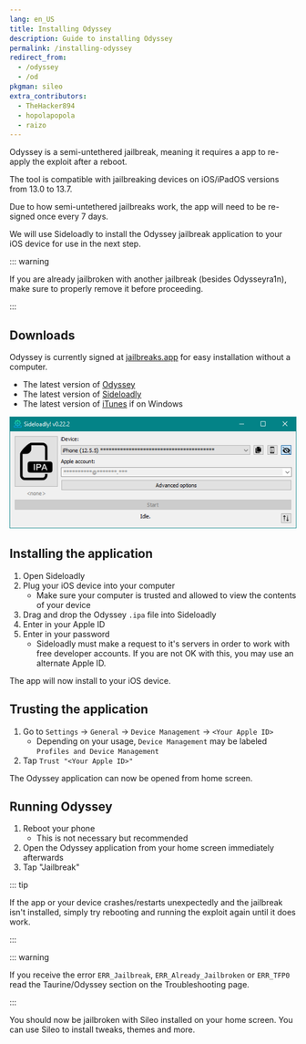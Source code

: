 ```yaml
---
lang: en_US
title: Installing Odyssey
description: Guide to installing Odyssey
permalink: /installing-odyssey
redirect_from:
  - /odyssey
  - /od
pkgman: sileo
extra_contributors:
  - TheHacker894
  - hopolapopola
  - raizo
---
```


Odyssey is a <router-link to="/types-of-jailbreak/#semi-untethered-jailbreaks">semi-untethered jailbreak</router-link>, meaning it requires a app to re-apply the exploit after a reboot.

The tool is compatible with jailbreaking devices on iOS/iPadOS versions from 13.0 to 13.7.

Due to how semi-untethered jailbreaks work, the app will need to be <router-link to="/resigning-apps">re-signed</router-link> once every 7 days.

We will use Sideloadly to install the Odyssey jailbreak application to your iOS device for use in the next step.

::: warning

If you are already jailbroken with another jailbreak (besides Odysseyra1n), make sure to properly <router-link to="/restoring-rootfs">remove it</router-link> before proceeding.

:::

## Downloads

<div class="custom-container tip" id="ifJailbreaksAppSigned"><p>
Odyssey is currently signed at <a href="https://jailbreaks.app/" target="_blank">jailbreaks.app</a> for easy installation without a computer.
</p></div>

- The latest version of [Odyssey](https://theodyssey.dev)
- The latest version of [Sideloadly](https://sideloadly.io/)
- The latest version of [iTunes](https://www.apple.com/itunes/download/win32) if on Windows

![A screenshot of the Sideloadly application (Windows)](/assets/images/sideloadly_win.png)

## Installing the application

1. Open Sideloadly
1. Plug your iOS device into your computer
    - Make sure your computer is trusted and allowed to view the contents of your device
1. Drag and drop the Odyssey `.ipa` file into Sideloadly
1. Enter in your Apple ID
1. Enter in your password
    - Sideloadly must make a request to it's servers in order to work with free developer accounts. If you are not OK with this, you may use an alternate Apple ID.

The app will now install to your iOS device.

## Trusting the application

1. Go to `Settings` -> `General` -> `Device Management` -> `<Your Apple ID>`
    - Depending on your usage, `Device Management` may be labeled `Profiles and Device Management`
1. Tap `Trust "<Your Apple ID>"`

The Odyssey application can now be opened from home screen.

## Running Odyssey

1. Reboot your phone
    - This is not necessary but recommended
1. Open the Odyssey application from your home screen immediately afterwards
1. Tap "Jailbreak"

::: tip

If the app or your device crashes/restarts unexpectedly and the jailbreak isn't installed, simply try rebooting and running the exploit again until it does work.

:::

::: warning

If you receive the error `ERR_Jailbreak`, `ERR_Already_Jailbroken` or `ERR_TFP0` read the Taurine/Odyssey section on the <router-link to="/troubleshooting/#common-errors-on-odyssey-and-taurine">Troubleshooting</router-link> page.

:::

You should now be jailbroken with Sileo installed on your home screen. You can use Sileo to install <router-link to="/faq/#what-are-tweaks">tweaks</router-link>, themes and more.
